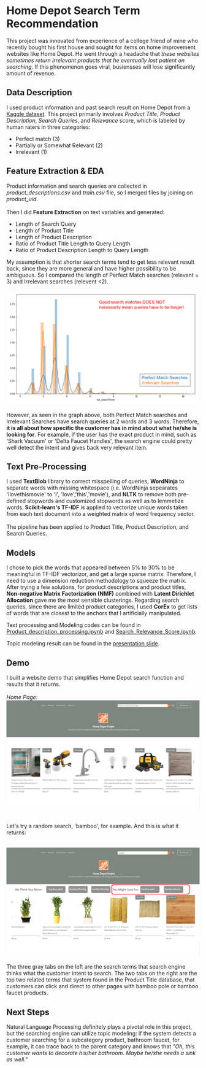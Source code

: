 # Home Depot Search Term Recommendation

This project was innovated from experience of a college friend  of mine who recently bought his first house and sought for items on home improvement websites like Home Depot. He went through a headache that *these websites sometimes return irrelevant products that he eventually lost patient on searching*. If this phenomenon goes viral, busiensses will lose significantly amount of revenue. <br> 



## Data Description

I used product information and past search result on Home Depot from a [Kaggle dataset](https://www.kaggle.com/c/home-depot-product-search-relevance/data). This project primarily involves *Product Title*, *Product Description*, *Search Queries*, and *Relevance* score, which is labeled by human raters in three categories: 
<ul>
<li>Perfect match (3)</li>
<li>Partially or Somewhat Relevant (2)</li>
<li>Irrelevant (1)</li>
</ul>

 ## Feature Extraction & EDA
Product information and search queries are collected in *product_descriptions.csv* and *train.csv* file, so I merged files by joining on *product_uid*. 
<br>
<br>
Then I did **Feature Extraction** on text variables and generated: 
<ul>
<li>Length of Search Query</li> 
<li>Length of Product Title</li>
<li>Length of Product Description</li>
<li>Ratio of Product Title Length to Query Length</li>
<li>Ratio of Product Description Length to Query Length</li>
</ul>

My assumption is that shorter search terms tend to get less relevant result back, since they are more general and have higher possibility to be ambiguous. So I compared the length of Perfect Match searches (relevent = 3) and Irrelevant searches (relevent <2). <br><br>
![Search_Term_Len_Relevence_Compare](./images/len_queries_relevency_compare.PNG) <br><br>
However, as seen in the graph above, both Perfect Match searches and Irrelevant Searches have search queries at 2 words and 3 words. Therefore, **it is all about how specific the customer has in mind about what he/she is looking for**. For example, if the user has the exact product in mind, such as 'Shark Vacuum' or 'Delta Faucet Handles', the search engine could pretty well detect the intent and gives back very relevant item. 

## Text Pre-Processing
I used **TextBlob** library to correct misspelling of queries, **WordNinja** to separate words with missing whitespace (i.e. WordNinja sepearates 'Ilovethismovie' to 'I', 'love','this','movie'), and **NLTK** to remove both pre-defined stopwords and customized stopwords as well as to lemmetize words. **Scikit-learn's TF-IDF** is applied to vectorize unique words taken from each text document into a weighted matrix of word frequency vector. <br><br>
The pipeline has been applied to Product Title, Product Description, and Search Queries. 

## Models
I chose to pick the words that appeared between 5% to 30% to be meaningful in TF-IDF vectorizor, and get a large sparse matrix. Therefore, I need to use a dimension reduction methodology to squeeze the matrix. After trying a few solutions, for product descriptions and product titles, **Non-negative Matrix Factorization (NMF)** combined with **Latent Dirichlet Allocation** gave me the most sensible clusterings. Regarding search queries, since there are limited product categories, I used **CorEx** to get lists of words that are closest to the anchors that I artificially manipulated. 

Text processing and Modeling codes can be found in [Product_description_processing.ipynb](./code/1-Product_description_processing.ipynb) and [Search_Relevance_Score.ipynb](./code/2-Search_Relevance_Score.ipynb).

Topic modeling result can be found in the [presentation slide](./presentation/presentation_slides.pdf).
## Demo
I built a website demo that simplifies Home Depot search function and results that it returns. <br><br>
_Home Page:_
![demo_homepage](./images/demo_homepage.PNG) <br><br><br>
Let's try a random search, 'bamboo', for example. And this is what it returns: <br><br>

![demo_search_bamboo](./images/demo_search_bamboo.PNG)<br><br>
The three gray tabs on the left are the search terms that search engine thinks what the customer intent to search. The two tabs on the right are the top two related terms that system found in the Product Title database, that customers can click and direct to other pages with bamboo pole or bamboo faucet products. 

## Next Steps
Natural Language Processing definitely plays a pivotal role in this project, but the searching engine can utilize topic modeling: if the system detects a customer searching for a subcategory product, bathroom faucet, for example, it can trace back to the parent category and knows that *"Oh, this customer wants to decorate his/her bathroom. Maybe he/she needs a sink as well."* 